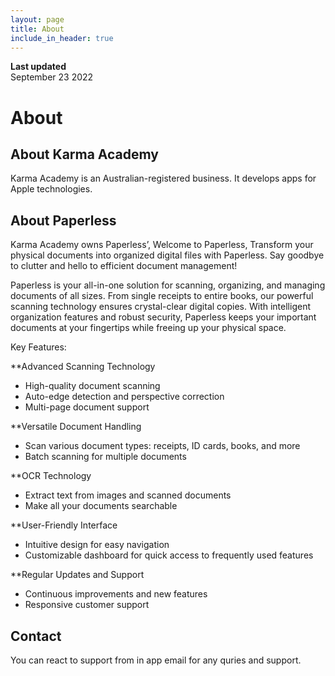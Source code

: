 ```yaml
---
layout: page
title: About
include_in_header: true
---
```


**Last updated**  
September 23 2022

# About

## About Karma Academy
Karma Academy is an Australian-registered business. It develops apps for Apple technologies. 

## About Paperless
Karma Academy owns Paperless’, Welcome to Paperless, Transform your physical documents into organized digital files with Paperless. Say goodbye to clutter and hello to efficient document management!

Paperless is your all-in-one solution for scanning, organizing, and managing documents of all sizes. From single receipts to entire books, our powerful scanning technology ensures crystal-clear digital copies. With intelligent organization features and robust security, Paperless keeps your important documents at your fingertips while freeing up your physical space.

Key Features:

**Advanced Scanning Technology
- High-quality document scanning
- Auto-edge detection and perspective correction
- Multi-page document support

**Versatile Document Handling
- Scan various document types: receipts, ID cards, books, and more
- Batch scanning for multiple documents

**OCR Technology
- Extract text from images and scanned documents
- Make all your documents searchable

**User-Friendly Interface
- Intuitive design for easy navigation
- Customizable dashboard for quick access to frequently used features

**Regular Updates and Support
- Continuous improvements and new features
- Responsive customer support

## Contact
You can react to support from in app email for any quries and support.


